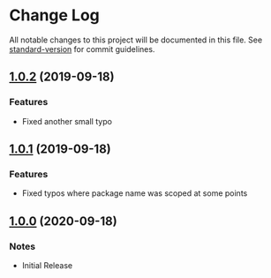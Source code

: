 # Change Log

All notable changes to this project will be documented in this file. See [standard-version](https://github.com/conventional-changelog/standard-version) for commit guidelines.

<a name="1.0.2"></a>
## [1.0.2](https://github.com/SanjayDookhoo/nodejs-better-console/compare/v1.0.1...v1.0.2) (2019-09-18)


### Features

* Fixed another small typo


<a name="1.0.1"></a>
## [1.0.1](https://github.com/SanjayDookhoo/nodejs-better-console/compare/v1.0.0...v1.0.1) (2019-09-18)


### Features

* Fixed typos where package name was scoped at some points


<a name="1.0.0"></a>
## [1.0.0](https://github.com/SanjayDookhoo/nodejs-better-console/tree/v1.0.0) (2020-09-18)


### Notes

* Initial Release
